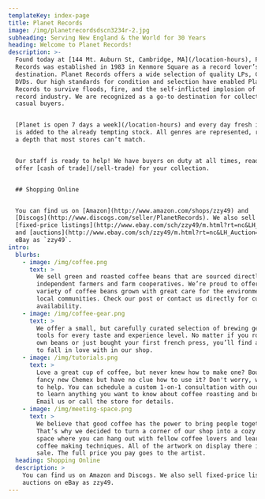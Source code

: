 ```yaml
---
templateKey: index-page
title: Planet Records
image: /img/planetrecordsdscn3234r-2.jpg
subheading: Serving New England & the World for 30 Years
heading: Welcome to Planet Records!
description: >-
  Found today at [144 Mt. Auburn St, Cambridge, MA](/location-hours), Planet
  Records was established in 1983 in Kenmore Square as a record lover’s
  destination. Planet Records offers a wide selection of quality LPs, CDs and
  DVDs. Our high standards for condition and selection have enabled Planet
  Records to survive floods, fire, and the self-inflicted implosion of the
  record industry. We are recognized as a go-to destination for collectors and
  casual buyers.


  [Planet is open 7 days a week](/location-hours) and every day fresh inventory
  is added to the already tempting stock. All genres are represented, reflecting
  a depth that most stores can’t match.


  Our staff is ready to help! We have buyers on duty at all times, ready to
  offer [cash of trade](/sell-trade) for your collection.


  ## Shopping Online


  You can find us on [Amazon](http://www.amazon.com/shops/zzy49) and
  [Discogs](http://www.discogs.com/seller/PlanetRecords). We also sell
  [fixed-price listings](http://www.ebay.com/sch/zzy49/m.html?rt=nc&LH_BIN=1)
  and [auctions](http://www.ebay.com/sch/zzy49/m.html?rt=nc&LH_Auction=1) on
  eBay as `zzy49`.
intro:
  blurbs:
    - image: /img/coffee.png
      text: >
        We sell green and roasted coffee beans that are sourced directly from
        independent farmers and farm cooperatives. We’re proud to offer a
        variety of coffee beans grown with great care for the environment and
        local communities. Check our post or contact us directly for current
        availability.
    - image: /img/coffee-gear.png
      text: >
        We offer a small, but carefully curated selection of brewing gear and
        tools for every taste and experience level. No matter if you roast your
        own beans or just bought your first french press, you’ll find a gadget
        to fall in love with in our shop.
    - image: /img/tutorials.png
      text: >
        Love a great cup of coffee, but never knew how to make one? Bought a
        fancy new Chemex but have no clue how to use it? Don't worry, we’re here
        to help. You can schedule a custom 1-on-1 consultation with our baristas
        to learn anything you want to know about coffee roasting and brewing.
        Email us or call the store for details.
    - image: /img/meeting-space.png
      text: >
        We believe that good coffee has the power to bring people together.
        That’s why we decided to turn a corner of our shop into a cozy meeting
        space where you can hang out with fellow coffee lovers and learn about
        coffee making techniques. All of the artwork on display there is for
        sale. The full price you pay goes to the artist.
  heading: Shopping Online
  description: >
    You can find us on Amazon and Discogs. We also sell fixed-price listings and
    auctions on eBay as zzy49.
---
```


